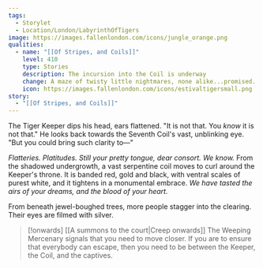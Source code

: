 ```yaml
---
tags:
  - Storylet
  - Location/London/LabyrinthOfTigers
image: https://images.fallenlondon.com/icons/jungle_orange.png
qualities:
  - name: "[[Of Stripes, and Coils]]"
    level: 410
    type: Stories
    description: The incursion into the Coil is underway
    change: A maze of twisty little nightmares, none alike...promised.
    icon: https://images.fallenlondon.com/icons/estivaltigersmall.png
story:
  - "[[Of Stripes, and Coils]]"
---
```



The Tiger Keeper dips his head, ears flattened. "It is not that. You _know_ it is not that." He looks back towards the Seventh Coil's vast, unblinking eye. "But you could bring such clarity to—"

_Flatteries. Platitudes. Still your pretty tongue, dear consort. We know._ From the shadowed undergrowth, a vast serpentine coil moves to curl around the Keeper's throne. It is banded red, gold and black, with ventral scales of purest white, and it tightens in a monumental embrace. _We have tasted the airs of your dreams, and the blood of your heart._

From beneath jewel-boughed trees, more people stagger into the clearing. Their eyes are filmed with silver.


> [!onwards] [[A summons to the court|Creep onwards]]
> The Weeping Mercenary signals that you need to move closer. If you are to ensure that everybody can escape, then you need to be between the Keeper, the Coil, and the captives.